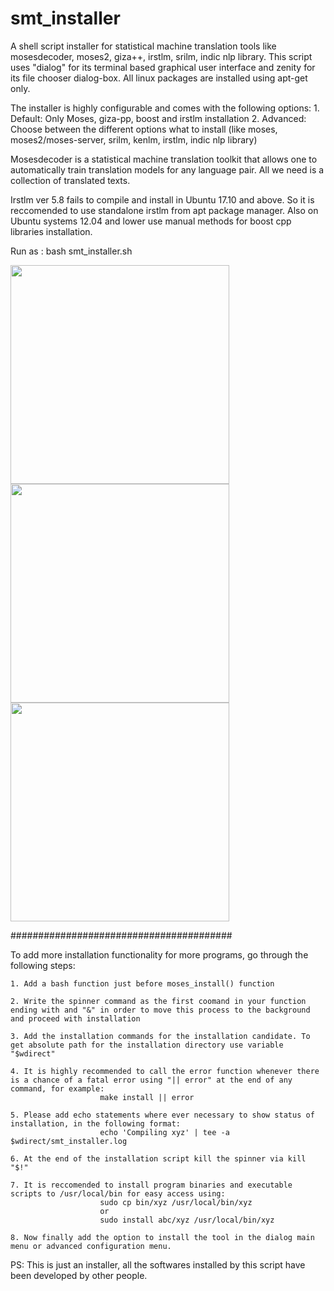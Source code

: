 # smt_installer

A shell script installer for statistical machine translation tools like mosesdecoder, moses2, giza++, irstlm, srilm, indic nlp library. This script uses "dialog" for its terminal based graphical user interface and zenity for its file chooser dialog-box. All linux packages are installed using apt-get only.
 
The installer is highly configurable and comes with the following options: 
    1. Default: Only Moses, giza-pp, boost and irstlm installation
    2. Advanced: Choose between the different options what to install (like moses, moses2/moses-server, srilm, kenlm, irstlm, indic nlp library)

Mosesdecoder is a statistical machine translation toolkit that allows one to
automatically train translation models for any language pair. All we need is a
collection of translated texts.

Irstlm ver 5.8 fails to compile and install in Ubuntu 17.10 and above. So it is reccomended to use standalone irstlm from apt package manager. 
Also on Ubuntu systems 12.04 and lower use manual methods for boost cpp libraries installation.

Run as : bash smt_installer.sh

<img src="./images/1.png" width="350">
<img src="./images/2.png" width="350">
<img src="./images/3.png" width="350">



########################################


To add more installation functionality for more programs, go through the following steps:

	1. Add a bash function just before moses_install() function

	2. Write the spinner command as the first coomand in your function ending with and "&" in order to move this process to the background and proceed with installation

	3. Add the installation commands for the installation candidate. To get absolute path for the installation directory use variable "$wdirect"

	4. It is highly recommended to call the error function whenever there is a chance of a fatal error using "|| error" at the end of any command, for example:
						make install || error

	5. Please add echo statements where ever necessary to show status of installation, in the following format:
						echo 'Compiling xyz' | tee -a  $wdirect/smt_installer.log

	6. At the end of the installation script kill the spinner via kill "$!"

	7. It is reccomended to install program binaries and executable scripts to /usr/local/bin for easy access using:
						sudo cp bin/xyz /usr/local/bin/xyz 
						or
						sudo install abc/xyz /usr/local/bin/xyz

	8. Now finally add the option to install the tool in the dialog main menu or advanced configuration menu.



PS: This is just an installer, all the softwares installed by this script have been developed by other people. 
